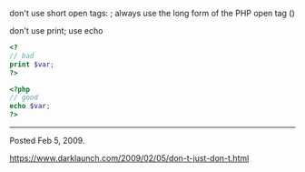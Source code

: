 don't use short open tags: <? ?>; always use the long form of the PHP open tag (<?php ?>)

don't use print; use echo

```php
<?
// bad
print $var;
?>

<?php
// good
echo $var;
?>
```

---

Posted Feb 5, 2009.

https://www.darklaunch.com/2009/02/05/don-t-just-don-t.html